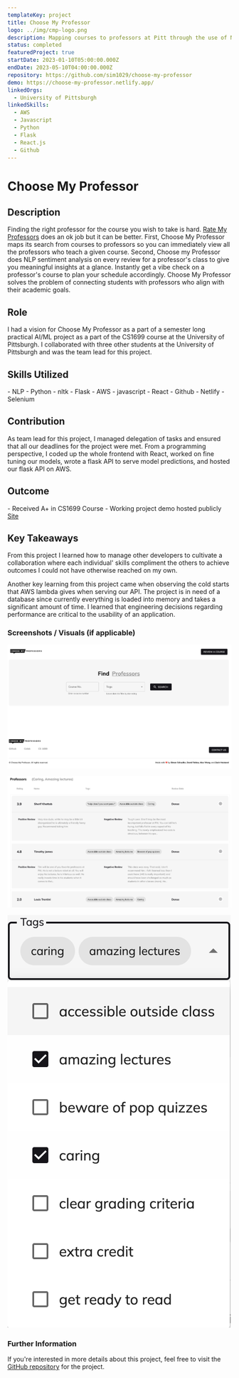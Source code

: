 ```yaml
---
templateKey: project
title: Choose My Professor
logo: ../img/cmp-logo.png
description: Mapping courses to professors at Pitt through the use of NLP transformer models
status: completed
featuredProject: true
startDate: 2023-01-10T05:00:00.000Z
endDate: 2023-05-10T04:00:00.000Z
repository: https://github.com/sim1029/choose-my-professor
demo: https://choose-my-professor.netlify.app/
linkedOrgs:
  - University of Pittsburgh
linkedSkills:
  - AWS
  - Javascript
  - Python
  - Flask
  - React.js
  - Github
---
```

# Choose My Professor

## **Description**

F﻿inding the right professor for the course you wish to take is hard. [Rate My Professors](https://www.ratemyprofessors.com/) does an ok job but it can be better. First, Choose My Professor maps its search from courses to professors so you can immediately view all the professors who teach a given course. Second, Choose my Professor does NLP sentiment analysis on every review for a professor's class to give you meaningful insights at a glance. Instantly get a vibe check on a professor's course to plan your schedule accordingly. Choose My Professor solves the problem of connecting students with professors who align with their academic goals.

## **Role**

I had a vision for Choose My Professor as a part of a semester long practical AI/ML project as a part of the CS1699 course at the University of Pittsburgh. I collaborated with three other students at the University of Pittsburgh and was the team lead for this project.

## **Skills Utilized**

\-﻿ NLP
-﻿ Python
-﻿ nltk
-﻿ Flask
-﻿ AWS
-﻿ javascript
-﻿ React
-﻿ Github
-﻿ Netlify
-﻿ Selenium

## **Contribution**

As team lead for this project, I managed delegation of tasks and ensured that all our deadlines for the project were met. From a programming perspective, I coded up the whole frontend with React, worked on fine tuning our models, wrote a flask API to serve model predictions, and hosted our flask API on AWS.

## **Outcome**

-﻿ Received A+ in CS1699 Course
-﻿ Working project demo hosted publicly [Site](https://choose-my-professor.netlify.app/)

## **Key Takeaways**

F﻿rom this project I learned how to manage other developers to cultivate a collaboration where each individual' skills compliment the others to achieve outcomes I could not have otherwise reached on my own.

A﻿nother key learning from this project came when observing the cold starts that AWS lambda gives when serving our API. The project is in need of a database since currently everything is loaded into memory and takes a significant amount of time. I learned that engineering decisions regarding performance are critical to the usability of an application.

### Screenshots / Visuals (if applicable)

![CMP Splash](cmp-splash-ss.png "Splash Page")

![CMP Results](cmp-results-ss.png "Search Results")

![CMP Tags](cmp-tags-ss.png "Search Tags")

### Further Information

If you're interested in more details about this project, feel free to visit the [GitHub repository](https://github.com/sim1029/choose-my-professor) for the project.